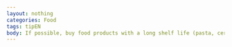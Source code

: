 ```yaml
---
layout: nothing
categories: Food
tags: tipEN
body: If possible, buy food products with a long shelf life (pasta, cereal, rice) in collective packaging. This way you will reduce the amount of waste produced after their use.
---
```

